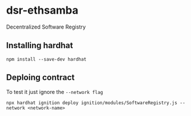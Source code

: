 # dsr-ethsamba
Decentralized Software Registry

## Installing hardhat
```
npm install --save-dev hardhat
```

## Deploing contract
To test it just ignore the `--network flag`
```
npx hardhat ignition deploy ignition/modules/SoftwareRegistry.js --network <network-name>
```
